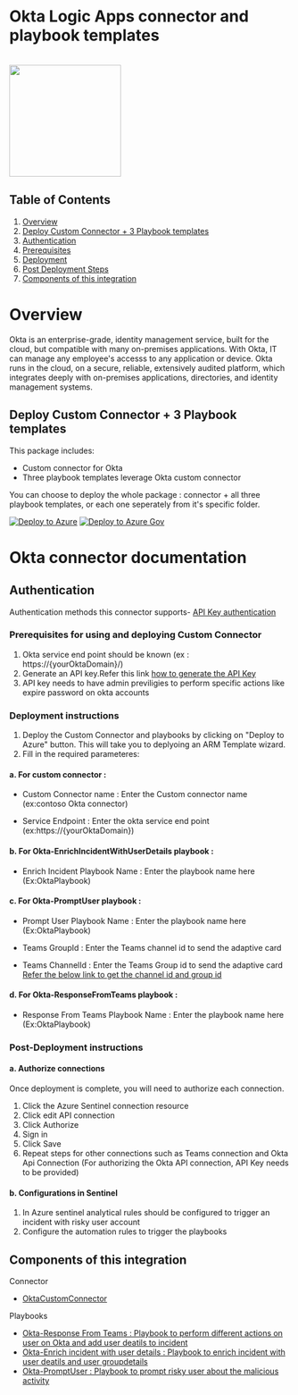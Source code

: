# Okta Logic Apps connector and playbook templates

<br>
<img src="https://www.okta.com/sites/default/files/Okta_Logo_BrightBlue_Medium-thumbnail.png" width = 200>
<br>

## Table of Contents

1. [Overview](#overview)
1. [Deploy Custom Connector + 3 Playbook templates](#deployall)
1. [Authentication](#importantnotes)
1. [Prerequisites](#prerequisites)
1. [Deployment](#deployment)
1. [Post Deployment Steps](#postdeployment)
1. [Components of this integration](#components)


<a name="overview">

# Overview

Okta is an enterprise-grade, identity management service, built for the cloud, but compatible with many on-premises applications. 
With Okta, IT can manage any employee's accesss to any application or device. Okta runs in the cloud, on a secure, reliable, extensively audited platform, which integrates deeply with on-premises applications, directories, and identity management systems.

## Deploy Custom Connector + 3 Playbook templates
This package includes:
* Custom connector for Okta
* Three playbook templates leverage Okta custom connector

You can choose to deploy the whole package : connector + all three playbook templates, or each one seperately from it's specific folder.

[![Deploy to Azure](https://aka.ms/deploytoazurebutton)](https://portal.azure.com/#create/Microsoft.Template/uri/https%3A%2F%2Fraw.githubusercontent.com%2FAzure%2FAzure-Sentinel%2Fmaster%2FPlaybooks%2FOkta%2Fazuredeploy.json)
[![Deploy to Azure Gov](https://aka.ms/deploytoazuregovbutton)](https://portal.azure.us/#create/Microsoft.Template/uri/https%3A%2F%2Fraw.githubusercontent.com%2FAzure%2FAzure-Sentinel%2Fmaster%2FPlaybooks%2FOkta%2Fazuredeploy.json)



# Okta connector documentation 

<a name="authentication">

## Authentication
Authentication methods this connector supports- [API Key authentication](https://developer.okta.com/docs/reference/api/authn/)

<a name="prerequisites">

### Prerequisites for using and deploying Custom Connector
1. Okta service end point should be known (ex : https://{yourOktaDomain}/)
2. Generate an API key.Refer this link [ how to generate the API Key](https://developer.okta.com/docs/guides/create-an-api-token/overview/)
3. API key needs to have admin previligies to perform specific actions like expire password on okta accounts


<a name="deployment">

### Deployment instructions 
1. Deploy the Custom Connector and playbooks by clicking on "Deploy to Azure" button. This will take you to deplyoing an ARM Template wizard.
2. Fill in the required parameteres:

#### a. For custom connector :

* Custom Connector name : Enter the Custom connector name (ex:contoso Okta connector)

* Service Endpoint : Enter the okta service end point (ex:https://{yourOktaDomain})
    
#### b. For Okta-EnrichIncidentWithUserDetails playbook :

* Enrich Incident Playbook Name : Enter the playbook name here (Ex:OktaPlaybook)
    
#### c. For Okta-PromptUser playbook :

* Prompt User Playbook Name : Enter the playbook name here (Ex:OktaPlaybook)

* Teams GroupId : Enter the Teams channel id to send the adaptive card

* Teams ChannelId : Enter the Teams Group id to send the adaptive card
    [Refer the below link to get the channel id and group id](https://docs.microsoft.com/powershell/module/teams/get-teamchannel?view=teams-ps)

#### d. For Okta-ResponseFromTeams playbook :

 * Response From Teams Playbook Name : Enter the playbook name here (Ex:OktaPlaybook)
 

<a name="postdeployment">

### Post-Deployment instructions 
#### a. Authorize connections
Once deployment is complete, you will need to authorize each connection.
1.	Click the Azure Sentinel connection resource
2.	Click edit API connection
3.	Click Authorize
4.	Sign in
5.	Click Save
6.	Repeat steps for other connections such as Teams connection and Okta Api  Connection (For authorizing the Okta API connection, API Key needs to be provided)
#### b. Configurations in Sentinel
1. In Azure sentinel analytical rules should be configured to trigger an incident with risky user account 
2. Configure the automation rules to trigger the playbooks


<a name="components">

##  Components of this integration

 Connector
* [OktaCustomConnector](https://github.com/Azure/Azure-Sentinel/master/Playbooks/Okta/OktaCustomConnector)

Playbooks
* [Okta-Response From Teams : Playbook to perform different actions on user on Okta and add user deatils to incident](https://github.com/Azure/Azure-Sentinel/master/Playbooks/Okta/OktaPlaybooks/Okta-EnrichIncidentWithUserDetails)
* [Okta-Enrich incident with user details : Playbook to enrich incident with user deatils and user groupdetails ](https://github.com/Azure/Azure-Sentinel/master/Playbooks/Okta/OktaPlaybooks/Okta-EnrichIncidentWithUserDetails)
* [Okta-PromptUser : Playbook to prompt risky user about the malicious activity](https://github.com/Azure/Azure-Sentinel/master/Playbooks/Okta/OktaPlaybooks/Okta-PromptUser)




